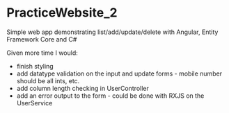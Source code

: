 # PracticeWebsite_2
Simple web app demonstrating list/add/update/delete with Angular, Entity Framework Core and C#

Given more time I would:

  * finish styling
  * add datatype validation on the input and update forms - mobile number should be all ints, etc.
  * add column length checking in UserController
  * add an error output to the form - could be done with RXJS on the UserService
